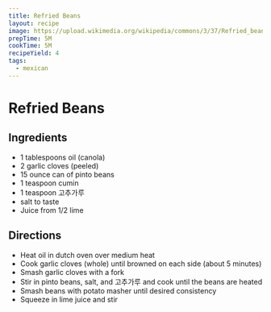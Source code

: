 ```yaml
---
title: Refried Beans
layout: recipe
image: https://upload.wikimedia.org/wikipedia/commons/3/37/Refried_beans.jpg
prepTime: 5M
cookTime: 5M
recipeYield: 4
tags:
  - mexican
---
```


# Refried Beans

## Ingredients

- 1 tablespoons oil (canola)
- 2 garlic cloves (peeled)
- 15 ounce can of pinto beans
- 1 teaspoon cumin
- 1 teaspoon 고추가루
- salt to taste
- Juice from 1/2 lime

## Directions

- Heat oil in dutch oven over medium heat
- Cook garlic cloves (whole) until browned on each side (about 5 minutes)
- Smash garlic cloves with a fork
- Stir in pinto beans, salt, and 고추가루 and cook until the beans are heated
- Smash beans with potato masher until desired consistency
- Squeeze in lime juice and stir
